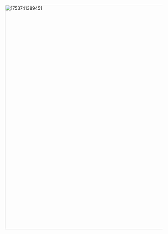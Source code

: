 <img width="3056" height="718" alt="1753741389451" src="https://github.com/user-attachments/assets/e385384c-6c59-41d8-a38c-58df90ee37e0" />

